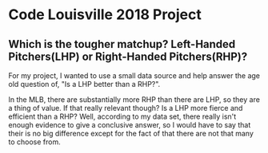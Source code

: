 # Code Louisville 2018 Project

## Which is the tougher matchup? Left-Handed Pitchers(LHP) or Right-Handed Pitchers(RHP)?


For my project, I wanted to use a small data source and help answer the age old question of, "Is a LHP better than a RHP?".

In the MLB, there are substantially more RHP than there are LHP, so they are a thing of value.  If that really relevant though? Is a LHP more fierce and efficient than a RHP?  Well, according to my data set, there really isn't enough evidence to give a conclusive answer, so I would have to say that their is no big difference except for the fact of that there are not that many to choose from.

